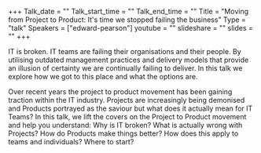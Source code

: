 +++
Talk_date = ""
Talk_start_time = ""
Talk_end_time = ""
Title = "Moving from Project to Product: It's time we stopped failing the business"
Type = "talk"
Speakers = ["edward-pearson"]
youtube = ""
slideshare = ""
slides = ""
+++

IT is broken. IT teams are failing their organisations and their people. By utilising outdated management practices and delivery models that provide an illusion of certainty we are continually failing to deliver. In this talk we explore how we got to this place and what the options are.

Over recent years the project to product movement has been gaining traction within the IT industry. Projects are increasingly being demonised and Products portrayed as the saviour but what does it actually mean for IT Teams? In this talk, we lift the covers on the Project to Product movement and help you understand: Why is IT broken? What is actually wrong with Projects? How do Products make things better? How does this apply to teams and individuals? Where to start?